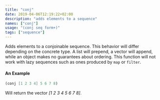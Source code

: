 ```yaml
---
title: "conj"
date: 2019-04-06T12:19:22+02:00
description: "adds elements to a sequence"
names: ["conj"]
usage: "(conj seq form+)"
tags: ["sequence"]
---
```

Adds elements to a conjoinable sequence. This behavior will differ depending on the concrete type. A list will prepend, a vector will append, while an object makes no guarantees about ordering. This function will not work with lazy sequences such as ones produced by `map` or `filter`.

#### An Example

~~~scheme
(conj [1 2 3 4] 5 6 7 8)
~~~

Will return the vector _[1 2 3 4 5 6 7 8]_.
